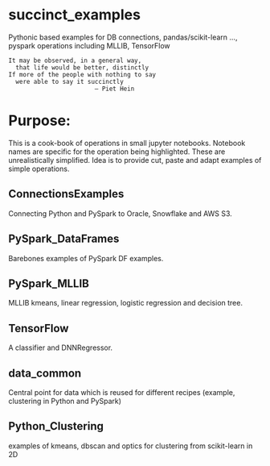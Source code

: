 # succinct_examples
Pythonic based examples for DB connections, pandas/scikit-learn ..., pyspark operations including MLLIB, TensorFlow

    It may be observed, in a general way,
      that life would be better, distinctly
    If more of the people with nothing to say
      were able to say it succinctly
                            — Piet Hein
                            
# Purpose:
This is a cook-book of operations in small jupyter notebooks.  Notebook names are specific for the operation being highlighted.  These are unrealistically simplified.  Idea is to provide cut, paste and adapt examples of simple operations.    

## ConnectionsExamples
Connecting Python and PySpark to Oracle, Snowflake and AWS S3.

## PySpark_DataFrames
Barebones examples of PySpark DF examples.

## PySpark_MLLIB
MLLIB kmeans, linear regression, logistic regression and decision tree.

## TensorFlow
A classifier and DNNRegressor.

## data_common
Central point for data which is reused for different recipes (example, clustering in Python and PySpark)

## Python_Clustering
examples of kmeans, dbscan and optics for clustering from scikit-learn in 2D
